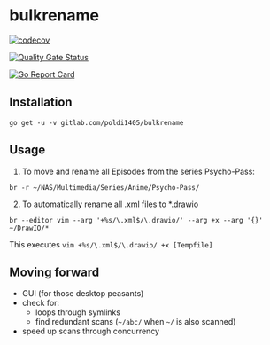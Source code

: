 # bulkrename

[![codecov](https://codecov.io/gl/poldi1405/bulkrename/branch/develop/graph/badge.svg?token=656MXKJG7U)](https://codecov.io/gl/poldi1405/bulkrename/)

[![Quality Gate Status](https://sonarcloud.io/api/project_badges/measure?project=poldi1405_bulkrename&metric=alert_status)](https://sonarcloud.io/dashboard?id=poldi1405_bulkrename)

[![Go Report Card](https://goreportcard.com/badge/gitlab.com/poldi1405/bulkrename)](https://goreportcard.com/report/gitlab.com/poldi1405/bulkrename)

## Installation

```
go get -u -v gitlab.com/poldi1405/bulkrename
```

## Usage

1. To move and rename all Episodes from the series Psycho-Pass:

```
br -r ~/NAS/Multimedia/Series/Anime/Psycho-Pass/
```

2. To automatically rename all .xml files to \*.drawio

```
br --editor vim --arg '+%s/\.xml$/\.drawio/' --arg +x --arg '{}' ~/DrawIO/*
```

This executes `vim +%s/\.xml$/\.drawio/ +x [Tempfile]`

## Moving forward

- GUI (for those desktop peasants)
- check for:
	- loops through symlinks
	- find redundant scans (`~/abc/` when `~/` is also scanned)
- speed up scans through concurrency
